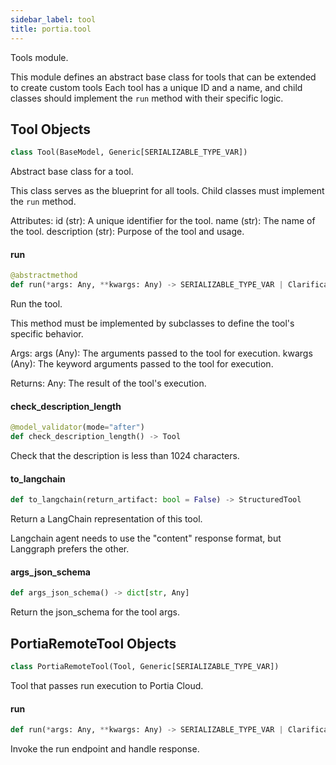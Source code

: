 ```yaml
---
sidebar_label: tool
title: portia.tool
---
```


Tools module.

This module defines an abstract base class for tools that can be extended to create custom tools
Each tool has a unique ID and a name, and child classes should implement the `run` method
with their specific logic.

## Tool Objects

```python
class Tool(BaseModel, Generic[SERIALIZABLE_TYPE_VAR])
```

Abstract base class for a tool.

This class serves as the blueprint for all tools. Child classes must implement the `run` method.

Attributes:
    id (str): A unique identifier for the tool.
    name (str): The name of the tool.
    description (str): Purpose of the tool and usage.

#### run

```python
@abstractmethod
def run(*args: Any, **kwargs: Any) -> SERIALIZABLE_TYPE_VAR | Clarification
```

Run the tool.

This method must be implemented by subclasses to define the tool&#x27;s specific behavior.

Args:
    args (Any): The arguments passed to the tool for execution.
    kwargs (Any): The keyword arguments passed to the tool for execution.

Returns:
    Any: The result of the tool&#x27;s execution.

#### check\_description\_length

```python
@model_validator(mode="after")
def check_description_length() -> Tool
```

Check that the description is less than 1024 characters.

#### to\_langchain

```python
def to_langchain(return_artifact: bool = False) -> StructuredTool
```

Return a LangChain representation of this tool.

Langchain agent needs to use the &quot;content&quot; response format, but Langgraph
prefers the other.

#### args\_json\_schema

```python
def args_json_schema() -> dict[str, Any]
```

Return the json_schema for the tool args.

## PortiaRemoteTool Objects

```python
class PortiaRemoteTool(Tool, Generic[SERIALIZABLE_TYPE_VAR])
```

Tool that passes run execution to Portia Cloud.

#### run

```python
def run(*args: Any, **kwargs: Any) -> SERIALIZABLE_TYPE_VAR | Clarification
```

Invoke the run endpoint and handle response.

